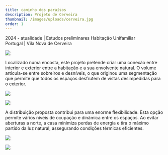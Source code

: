 ```yaml
---
title: caminho dos paraísos
description: Projeto de Cerveira
thumbnail: /images/uploads/cerveira.jpg
order: 1
---
```


<section class="section-bottom-aligned">

2024 - atualidade | Estudos preliminares Habitação Unifamiliar
\
Portugal | Vila Nova de Cerveira

![](/images/uploads/10-sem-fundo-preto-copy2.webp)
</section>

<section class="section-undefined-aligned">

Localizado numa encosta, este projeto pretende criar uma conexão entre interior e exterior entre a habitação e a sua envolvente natural. O volume articula-se entre sobreiros e desníveis, o que originou uma segmentação que permite que todos os espaços desfrutem de vistas desimpedidas para o exterior.



</section>

![](/images/uploads/20250107moradia-única-tiff-copy.webp)

![](/images/uploads/pip-10-dragged-copy.webp)

<section class="section-undefined-aligned">

A distribuição proposta contribui para uma enorme flexibilidade. Esta opção permite vários níveis de ocupação e dinâmica entre os espaços. Ao evitar aberturas a norte, a casa minimiza perdas de energia e tira o máximo partido da luz natural, assegurando condições térmicas eficientes.

</section>

![](/images/uploads/pip-8-dragged-copy.webp)

![](/images/uploads/13-copy.webp)
